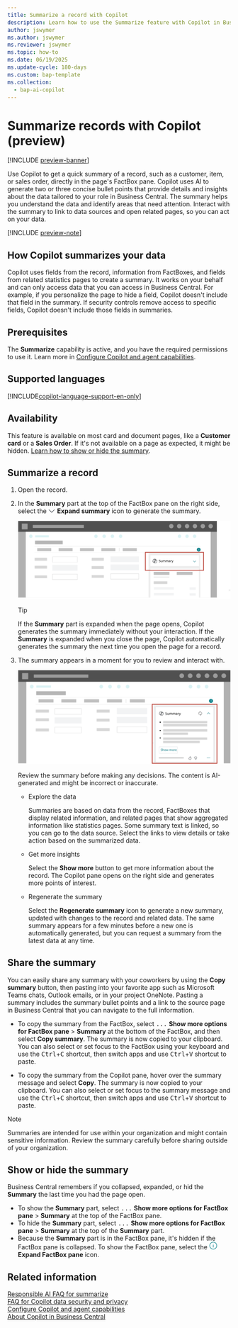 ```yaml
---
title: Summarize a record with Copilot
description: Learn how to use the Summarize feature with Copilot in Business Central to get an overview of your data and identify what needs your attention.
author: jswymer
ms.author: jswymer
ms.reviewer: jswymer
ms.topic: how-to
ms.date: 06/19/2025
ms.update-cycle: 180-days
ms.custom: bap-template
ms.collection:
  - bap-ai-copilot
---
```


# Summarize records with Copilot (preview)

[!INCLUDE [preview-banner](~/../shared-content/shared/preview-includes/preview-banner.md)]

Use Copilot to get a quick summary of a record, such as a customer, item, or sales order, directly in the page's FactBox pane. Copilot uses AI to generate two or three concise bullet points that provide details and insights about the data tailored to your role in Business Central. The summary helps you understand the data and identify areas that need attention. Interact with the summary to link to data sources and open related pages, so you can act on your data.

[!INCLUDE [preview-note](~/../shared-content/shared/preview-includes/production-ready-preview-dynamics365.md)]

## How Copilot summarizes your data

Copilot uses fields from the record, information from FactBoxes, and fields from related statistics pages to create a summary. It works on your behalf and can only access data that you can access in Business Central. For example, if you personalize the page to hide a field, Copilot doesn't include that field in the summary. If security controls remove access to specific fields, Copilot doesn't include those fields in summaries.

## Prerequisites

The **Summarize** capability is active, and you have the required permissions to use it. Learn more in [Configure Copilot and agent capabilities](enable-ai.md).

## Supported languages

[!INCLUDE[copilot-language-support-en-only](includes/copilot-language-support-en-only.md)]

## Availability

This feature is available on most card and document pages, like a **Customer card** or a **Sales Order**. If it's not available on a page as expected, it might be hidden. [Learn how to show or hide the summary](#show-or-hide-the-summary).

## Summarize a record

1. Open the record.
1. In the **Summary** part at the top of the FactBox pane on the right side, select the ![Shows the down arrow head icon to expand the FactBox pane.](media/down-arrow-head.png) **Expand summary** icon to generate the summary.

   ![Shows the Summary part in the FactBox pane.](media/summary-with-copilot-collapsed.svg "Shows the Summary part in the FactBox pane.")

   > [!TIP]
   > If the **Summary** part is expanded when the page opens, Copilot generates the summary immediately without your interaction. If the **Summary** is expanded when you close the page, Copilot automatically generates the summary the next time you open the page for a record.

1. The summary appears in a moment for you to review and interact with.

   ![Shows the Summary part opened in the FactBox pane.](media/summary-with-copilot-opened.svg "Shows the Summary part opened in the FactBox pane.")

   Review the summary before making any decisions. The content is AI-generated and might be incorrect or inaccurate.

   - Explore the data

     Summaries are based on data from the record, FactBoxes that display related information, and related pages that show aggregated information like statistics pages. Some summary text is linked, so you can go to the data source. Select the links to view details or take action based on the summarized data.

   - Get more insights

     Select the **Show more** button to get more information about the record. The Copilot pane opens on the right side and generates more points of interest.

   - Regenerate the summary

     Select the **Regenerate summary** icon to generate a new summary, updated with changes to the record and related data. The same summary appears for a few minutes before a new one is automatically generated, but you can request a summary from the latest data at any time.

## Share the summary  

You can easily share any summary with your coworkers by using the **Copy summary** button, then pasting into your favorite app such as Microsoft Teams chats, Outlook emails, or in your project OneNote. Pasting a summary includes the summary bullet points and a link to the source page in Business Central that you can navigate to the full information.

- To copy the summary from the FactBox, select <kbd>...</kbd> **Show more options for FactBox pane** > **Summary** at the bottom of the FactBox, and then select **Copy summary**. The summary is now copied to your clipboard. You can also select or set focus to the FactBox using your keyboard and use the <kbd>Ctrl</kbd>+<kbd>C</kbd> shortcut, then switch apps and use <kbd>Ctrl</kbd>+<kbd>V</kbd> shortcut to paste.

- To copy the summary from the Copilot pane, hover over the summary message and select **Copy**. The summary is now copied to your clipboard. You can also select or set focus to the summary message and use the <kbd>Ctrl</kbd>+<kbd>C</kbd> shortcut, then switch apps and use <kbd>Ctrl</kbd>+<kbd>V</kbd> shortcut to paste.

> [!NOTE]
> Summaries are intended for use within your organization and might contain sensitive information. Review the summary carefully before sharing outside of your organization.

## Show or hide the summary

Business Central remembers if you collapsed, expanded, or hid the **Summary** the last time you had the page open.

- To show the **Summary** part, select <kbd>...</kbd> **Show more options for FactBox pane** > **Summary** at the top of the FactBox pane.
- To hide the **Summary** part, select <kbd>...</kbd> **Show more options for FactBox pane** > **Summary** at the top of the **Summary** part.
- Because the **Summary** part is in the FactBox pane, it's hidden if the FactBox pane is collapsed. To show the FactBox pane, select the ![Shows the icon to expand the FactBox pane.](media/expand-factbox-icon.png) **Expand FactBox pane** icon.

## Related information

[Responsible AI FAQ for summarize](faqs-summarize.md)  
[FAQ for Copilot data security and privacy](/dynamics365/faqs-copilot-data-security-privacy?toc=/dynamics365/business-central/toc.json)  
[Configure Copilot and agent capabilities](enable-ai.md)  
[About Copilot in Business Central](copilot-overview.md)  
